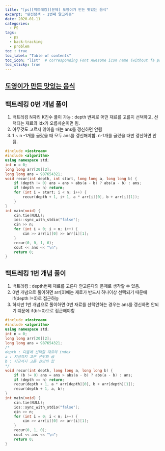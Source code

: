 ```yaml
---
title: "[ps][백트래킹][문제] 도영이가 만든 맛있는 음식"
excerpt: "완전탐색 - 1번째 알고리즘"
date: 2020-01-11
categories:
  - PS
tags:
  - ps 
  - back-tracking
  - problem
toc : true
toc_label: "Table of contents"
toc_icon: "list"  # corresponding Font Awesome icon name (without fa prefix)
toc_sticky: true
---
```


	
## [도영이가 만든 맛있는 음식](https://www.acmicpc.net/problem/2961)

## 백트레킹 0번 개념 풀이

1. 백트레킹 N자리 K진수 풀이 가능 : depth 번쩨로 어떤 재료를 고를지 선택하고, 선택되는 재료의 idx가 오름차순이면 됨.
1. 아무것도 고르지 않아을 때는 ans를 갱신하면 안됨
1. 1 ~ n -1개를 골랐을 때 모두 ans를 갱신해야함. n-1개를 골랐을 때만 갱신하면 안됨.

```cpp
#include <iostream>
#include <algorithm>
using namespace std;
int n = 0;
long long arr[20][2];
long long ans = 987654321;
void recur(int depth, int start, long long a, long long b) {
	if (depth != 0) ans = ans > abs(a - b) ? abs(a - b) : ans;
	if (depth == n) return;
	for (int i = start; i < n; i++) {
		recur(depth + 1, i+	1, a * arr[i][0], b + arr[i][1]);
	}
}
int main(void) {
	cin.tie(NULL);
	ios::sync_with_stdio("false");
	cin >> n;
	for (int i = 0; i < n; i++) {
		cin >> arr[i][0] >> arr[i][1];
	}
	recur(0, 0, 1, 0);
	cout << ans << "\n";
	return 0;
}

```

## 백트레킹 1번 개념 풀이

1. 백트레킹 : depth번째 재료를 고른다 안고른다의 문제로 생각할 수 있음.
1. 0번 개념으로 풀이하면 arr[0]에는 재료가 반드시 하나이상 선택되기 때문에 if(depth !=0)로 접근하능
1. 하지만 1번 개념으로 풀이하면 0번 재료를 선택안하는 경우는 ans를 갱신하면 안되기 떄문에 if(b!=0)으로 접근해야함

```cpp
#include <iostream>
#include <algorithm>
using namespace std;
int n = 0;
long long arr[20][2];
long long ans = 987654321;
/*
depth : 다음에 선택할 재료의 index
a : 지금까지 고른 쓴맛의 곱
b : 지금까지 고른 신맛의 합
*/
void recur(int depth, long long a, long long b) {
	if (b != 0) ans = ans > abs(a - b) ? abs(a - b) : ans;
	if (depth == n) return;
	recur(depth + 1, a * arr[depth][0], b + arr[depth][1]);
	recur(depth + 1, a, b);
}
int main(void) {
	cin.tie(NULL);
	ios::sync_with_stdio("false");
	cin >> n;
	for (int i = 0; i < n; i++) {
		cin >> arr[i][0] >> arr[i][1];
	}
	recur(0, 1, 0);
	cout << ans << "\n";
	return 0;
}

```